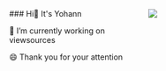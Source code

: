 <div>
  <div style="display:flex;">
    <div style="flex:1;">
      ### Hi👋 It's Yohann
      <p>🔭 I’m currently working on viewsources </p>
      <p>😄 Thank you for your attention </p>
    </div>
    <div style="flex:1;">
      <img src="https://github-readme-stats.vercel.app/api?username=Yohann0617&count_private=true&show_icons=true"/>
    </div>
  </div>
</div>

<!--
**Yohann0617/Yohann0617** is a ✨ _special_ ✨ repository because its `README.md` (this file) appears on your GitHub profile.

Here are some ideas to get you started:

- 🔭 I’m currently working on ...
- 🌱 I’m currently learning ...
- 👯 I’m looking to collaborate on ...
- 🤔 I’m looking for help with ...
- 💬 Ask me about ...
- 📫 How to reach me: ...
- 😄 Pronouns: ...
- ⚡ Fun fact: ...
-->
